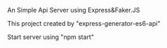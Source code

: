 An Simple Api Server using Express&Faker.JS

This project created by "express-generator-es6-api"

Start server using "npm start"
